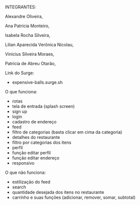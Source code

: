 INTEGRANTES:

Alexandre Oliveira,

Ana Patrícia Monteiro,

Isabela Rocha Silveira,

Lilian Aparecida Verônica Nicolau,

Vinicius Silveira Moraes,

Patrícia de Abreu Otarão,



Link do Surge:

- expensive-balls.surge.sh


O que funciona:
- rotas
- tela de entrada (splash screen)
- sign up
- login
- cadastro de endereço
- feed
- filtro de categorias (basta clicar em cima da categoria)
- detalhes do restaurante
- filtro por categorias dos itens
- perfil
- função editar perfil
- função editar endereço
- responsivo

O que não funciona:
- estilização do feed
- search
- quantidade desejada dos itens no restaurante
- carrinho e suas funções (adicionar, remover, somar, subtotal)
